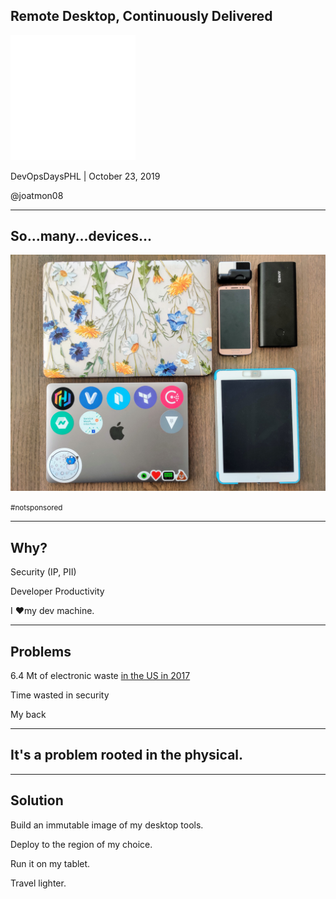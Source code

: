 ## Remote Desktop, Continuously Delivered

<img src="images/HashiCorp_Icon_White.png" alt="White HashiCorp logo"
width="200"/>

DevOpsDaysPHL | October 23, 2019

@joatmon08

---

## So...many...devices...

<img src="images/devices.jpg" alt="A picture of 2 laptops, 1 phone, a tablet,
and a microphone." width="600"/>

<small>#notsponsored</small>

---

## Why?

Security (IP, PII)

Developer Productivity

I ❤️my dev machine.

---

## Problems

6.4 Mt of electronic waste [in the US in 2017](https://collections.unu.edu/eserv/UNU:6341/Global-E-waste_Monitor_2017__electronic_single_pages_.pdf)

Time wasted in security

My back

---

## It's a problem rooted in the physical.

---

## Solution

Build an immutable image of my desktop tools.

Deploy to the region of my choice.

Run it on my tablet.

Travel lighter.

